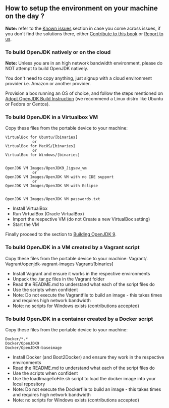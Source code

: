 ## How to setup the environment on your machine on the day ? 

**Note:** refer to the [Known issues](../known-issues/known_issues.md) section in case you come across issues, if you don't find the solutions there, either [Contribute to this book](../contributors.md) or [Report to us](../feedback.md).

### To build OpenJDK natively or on the cloud

**Note:** Unless you are in an high network bandwidth environment, please do NOT attempt to build OpenJDK natively.

You don't need to copy anything, just signup with a cloud environment provider i.e. Amazon or another provider.

Provision a box running an OS of choice, and follow the steps mentioned on [Adopt OpenJDK Build Instruction](https://java.net/projects/adoptopenjdk/pages/AdoptOpenJDKBuildInstructions) (we recommend a Linux distro like Ubuntu or Fedora or Centos).


###  To build OpenJDK in a Virtualbox VM
Copy these files from the portable device to your machine:
   
    VirtualBox for Ubuntu/[binaries]
                or
    VirtualBox for MacOS/[binaries]
                or    
    VirtualBox for Windows/[binaries]
    
   
    OpenJDK VM Images/OpenJDK9_Jigsaw_vm
                or    
    OpenJDK VM Images/OpenJDK VM with no IDE support
                or    
    OpenJDK VM Images/OpenJDK VM with Eclipse
    

    OpenJDK VM Images/OpenJDK VM passwords.txt

- Install VirtualBox 
- Run VirtualBox (Oracle VirtualBox)
- Import the respective VM (do not Create a new VirtualBox setting)
- Start the VM

Finally proceed to the section to [Building OpenJDK 9](../binaries/build_openjdk_9.html).
   
###  To build OpenJDK in a VM created by a Vagrant script
Copy these files from the portable device to your machine:
    Vagrant/*.*
    Vagrant/openjdk-vagrant-images
    Vagrant/[binaries]

- Install Vagrant and ensure it works in the respective environments
- Unpack the .tar.gz files in the Vagrant folder
- Read the README.md to understand what each of the script files do
- Use the scripts when confident
- Note: Do not execute the Vagrantfile to build an image - this takes times and requires high network bandwidth
- Note: no scripts for Windows exists (contributions accepted)
   
### To build OpenJDK in a container created by a Docker script
Copy these files from the portable device to your machine:

    Docker/*.*
    Docker/OpenJDK9
    Docker/OpenJDK9-baseimage

- Install Docker (and Boot2Docker) and ensure they work in the respective environments
- Read the README.md to understand what each of the script files do
- Use the scripts when confident
- Use the loadImageToFile.sh script to load the docker image into your local repository
- Note: Do not execute the Dockerfile to build an image - this takes times and requires high network bandwidth
- Note: no scripts for Windows exists (contributions accepted)